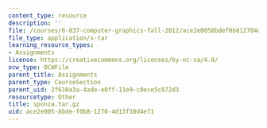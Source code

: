 ```yaml
---
content_type: resource
description: ''
file: /courses/6-837-computer-graphics-fall-2012/ace2e0058bdef0b812704d13f10d4e71_sponza.tar.gz
file_type: application/x-tar
learning_resource_types:
- Assignments
license: https://creativecommons.org/licenses/by-nc-sa/4.0/
ocw_type: OCWFile
parent_title: Assignments
parent_type: CourseSection
parent_uid: 2f610a3a-4ade-e0ff-11e9-c0ece5c872d3
resourcetype: Other
title: sponza.tar.gz
uid: ace2e005-8bde-f0b8-1270-4d13f10d4e71
---
```

